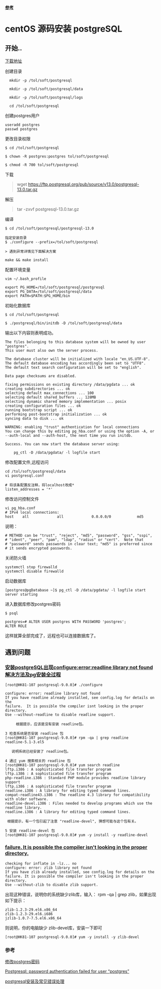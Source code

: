 
#### [参考](https://www.cnblogs.com/easonbook/p/11005967.html)

# centOS 源码安装 postgreSQL

## 开始..

[下载地址](https://www.postgresql.org/ftp/source/)


创建目录
```shell script
  mkdir -p /tol/soft/postgresql  

  mkdir -p /tol/soft/postgresql/data  

  mkdir -p /tol/soft/postgresql/logs

  cd /tol/soft/postgresql
```

创建postgres用户
```shell script
useradd postgres
passwd postgres
```
更改目录权限
```shell script
$ cd /tol/soft/postgresql

$ chown -R postgres:postgres tol/soft/postgresql

$ chmod -R 700 tol/soft/postgresql
```

下载
> wget https://ftp.postgresql.org/pub/source/v13.0/postgresql-13.0.tar.gz

解压
> tar -zxvf postgresql-13.0.tar.gz

编译
```shell script
$ cd /tol/soft/postgresql/postgresql-13.0

指定安装目录
$ ./configure --prefix=/tol/soft/postgresql

> 遇到异常详情见下面解决方案
```

```shell script
make && make install
```

配置环境变量
```shell script
vim ~/.bash_profile
```

```shell script
export PG_HOME=/tol/soft/postgresql/postgresql
export PG_DATA=/tol/soft/postgresql/data
export PATH=$PATH:$PG_HOME/bin
```

初始化数据库
```shell script
$ cd /tol/soft/postgresql

$ ./postgresql/bin/initdb -D /tol/soft/postgresql/data
```
输出以下内容则表明成功。
```
The files belonging to this database system will be owned by user "postgres".
This user must also own the server process.

The database cluster will be initialized with locale "en_US.UTF-8".
The default database encoding has accordingly been set to "UTF8".
The default text search configuration will be set to "english".

Data page checksums are disabled.

fixing permissions on existing directory /data/pgdata ... ok
creating subdirectories ... ok
selecting default max_connections ... 100
selecting default shared_buffers ... 128MB
selecting dynamic shared memory implementation ... posix
creating configuration files ... ok
running bootstrap script ... ok
performing post-bootstrap initialization ... ok
syncing data to disk ... ok

WARNING: enabling "trust" authentication for local connections
You can change this by editing pg_hba.conf or using the option -A, or
--auth-local and --auth-host, the next time you run initdb.

Success. You can now start the database server using:

    pg_ctl -D /data/pgdata/ -l logfile start

```

修改配置文件,远程访问

```shell script
cd /tol/soft/postgresql/data
vi postgresql.conf
```

```
# 将该条配置反注释，将localhost改成*
listen_addresses = '*'
```

修改访问控制文件
```
vi pg_hba.conf
# IPv4 local connections:
host    all             all             0.0.0.0/0            md5
```
说明：
```
# METHOD can be "trust", "reject", "md5", "password", "gss", "sspi",
# "ident", "peer", "pam", "ldap", "radius" or "cert".  Note that
# "password" sends passwords in clear text; "md5" is preferred since
# it sends encrypted passwords.
```

关闭防火墙
```
systemctl stop firewalld
systemctl disable firewalld
```
启动数据库
```shell script
[postgres@pgDatabase ~]$ pg_ctl -D /data/pgdata/ -l logfile start
server starting
```
进入数据库修改postgres密码
```shell script
$ psql
```
```shell script
postgres=# ALTER USER postgres WITH PASSWORD 'postgres';
ALTER ROLE
```
这样就算全部完成了，远程也可以连接数据库了。


## 遇到问题


### [安装postgreSQL出现configure:error:readline library not found解决方法及pg安装全过程](https://blog.csdn.net/wypblog/article/details/6863342)

```
[root@HK81-107 postgresql-9.0.0]# ./configure

configure: error: readline library not found
If you have readline already installed, see config.log for details on the
failure.  It is possible the compiler isnt looking in the proper directory.
Use --without-readline to disable readline support.

     根据提示，应该是没有安装 readline包。

3 检查系统是否安装 readline 包
[root@HK81-107 postgresql-9.0.0]# rpm -qa | grep readline
readline-5.1-3.el5

   说明系统已经安装了 readline包。

4 通过 yum 搜索相关的 readline 包
[root@HK81-107 postgresql-9.0.0]# yum search readline
lftp.i386 : A sophisticated file transfer program
lftp.i386 : A sophisticated file transfer program
php-readline.i386 : Standard PHP module provides readline library support
lftp.i386 : A sophisticated file transfer program
readline.i386 : A library for editing typed command lines.
compat-readline43.i386 : The readline 4.3 library for compatibility with older software.
readline-devel.i386 : Files needed to develop programs which use the readline library.
readline.i386 : A library for editing typed command lines.

 根据提示，有一个包引起了注意 "readline-devel", 猜想可能与这个包有关。
 
5 安装 readline-devel 包
[root@HK81-107 postgresql-9.0.0]# yum -y install -y readline-devel
```

### [failure.  It is possible the compiler isn't looking in the proper directory.]()
```
checking for inflate in -lz... no
configure: error: zlib library not found
If you have zlib already installed, see config.log for details on the
failure. It is possible the compiler isn't looking in the proper directory.
Use --without-zlib to disable zlib support.
```
出现这种错误，说明你的系统缺少zlib库，输入： rpm -qa | grep zlib，如果出现如下提示：
```
zlib-1.2.3-29.el6.x86_64
zlib-1.2.3-29.el6.i686
jzlib-1.0.7-7.5.el6.x86_64
```
则说明，你的电脑缺少 zlib-devel库，安装一下即可
```shell
[root@HK81-107 postgresql-9.0.0]# yum -y install -y zlib-devel
```


### 参考

[修改postgres密码](https://www.cnblogs.com/kaituorensheng/p/4735191.html)

[Postgresql: password authentication failed for user “postgres”](https://stackoverflow.com/questions/7695962/postgresql-password-authentication-failed-for-user-postgres)

[postgresql安装及常见错误处理](https://blog.csdn.net/zhu_xun/article/details/21234663)

